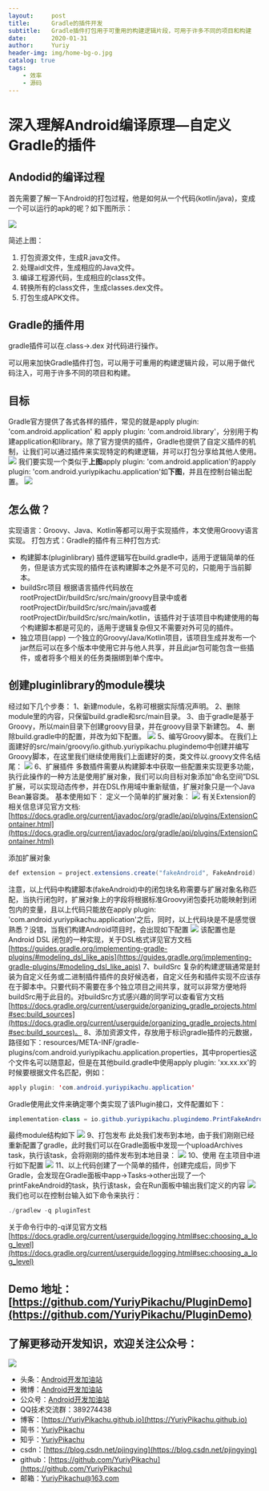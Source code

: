 ```yaml
---
layout:     post
title:      Gradle的插件开发
subtitle:   Gradle插件打包用于可重用的构建逻辑片段，可用于许多不同的项目和构建
date:       2020-01-31
author:     Yuriy
header-img: img/home-bg-o.jpg
catalog: true
tags:
    - 效率
    - 源码
---
```

# 深入理解Android编译原理—自定义Gradle的插件

## Andodid的编译过程
首先需要了解一下Android的打包过程，他是如何从一个代码(kotlin/java)，变成一个可以运行的apk的呢？如下图所示：

![](https://tva1.sinaimg.cn/large/006tNbRwgy1gbg1itn3wfj30fo0edt8w.jpg)

简述上图：
1. 打包资源文件，生成R.java文件。
2. 处理aidl文件，生成相应的Java文件。
3. 编译工程源代码，生成相应的class文件。
4. 转换所有的class文件，生成classes.dex文件。
5. 打包生成APK文件。

## Gradle的插件用
gradle插件可以在.class->.dex 对代码进行操作。

可以用来加快Gradle插件打包，可以用于可重用的构建逻辑片段，可以用于做代码注入，可用于许多不同的项目和构建。

## 目标
Gradle官方提供了各式各样的插件，常见的就是apply plugin: 'com.android.application' 和 apply plugin: 'com.android.library'，分别用于构建application和library。除了官方提供的插件，Gradle也提供了自定义插件的机制，让我们可以通过插件来实现特定的构建逻辑，并可以打包分享给其他人使用。
![](https://tva1.sinaimg.cn/large/006tNbRwgy1gbg2533ajvj30w80aaaad.jpg)
我们要实现一个类似于**上图**apply plugin: 'com.android.application'的apply plugin: 'com.android.yuriypikachu.application'如**下图**，并且在控制台输出配置。
![](https://tva1.sinaimg.cn/large/006tNbRwgy1gbg23anprbj30uq08kq37.jpg)

## 怎么做？
实现语言：Groovy、Java、Kotlin等都可以用于实现插件，本文使用Groovy语言实现。
打包方式：Gradle的插件有三种打包方式:
* 构建脚本(pluginlibrary)
插件逻辑写在build.gradle中，适用于逻辑简单的任务，但是该方式实现的插件在该构建脚本之外是不可见的，只能用于当前脚本。
* buildSrc项目
根据语言插件代码放在rootProjectDir/buildSrc/src/main/groovy目录中或者rootProjectDir/buildSrc/src/main/java或者rootProjectDir/buildSrc/src/main/kotlin，该插件对于该项目中构建使用的每个构建脚本都是可见的，适用于逻辑复杂但又不需要对外可见的插件。
* 独立项目(app)
一个独立的Groovy/Java/Kotlin项目，该项目生成并发布一个jar然后可以在多个版本中使用它并与他人共享，并且此jar包可能包含一些插件，或者将多个相关的任务类捆绑到单个库中。
 
## 创建pluginlibrary的module模块
经过如下几个步奏：
1、新建module，名称可根据实际情况声明。
2、删除module里的内容，只保留build.gradle和src/main目录。
3、由于gradle是基于Groovy，所以main目录下创建groovy目录，并在groovy目录下新建包。
4、删除build.gradle中的配置，并改为如下配置。
![](https://tva1.sinaimg.cn/large/006tNbRwgy1gbg2g5rgjsj30m40k6jrv.jpg)
5、编写Groovy脚本。
在我们上面建好的src/main/groovy/io.github.yuriypikachu.plugindemo中创建并编写Groovy脚本，在这里我们继续使用我们上面建好的类，类文件以.groovy文件名结尾：
![](https://tva1.sinaimg.cn/large/006tNbRwgy1gbg26x1qc0j31040j8dh5.jpg)
6、扩展插件
多数插件需要从构建脚本中获取一些配置来实现更多功能，执行此操作的一种方法是使用扩展对象，我们可以向目标对象添加“命名空间”DSL扩展，可以实现动态传参，并在DSL作用域中重新赋值，扩展对象只是一个Java Bean兼容类。
基本使用如下：
定义一个简单的扩展对象：
![](https://tva1.sinaimg.cn/large/006tNbRwgy1gbg399dchsj30jy0byq34.jpg)
有关Extension的相关信息详见官方文档:[https://docs.gradle.org/current/javadoc/org/gradle/api/plugins/ExtensionContainer.html](https://docs.gradle.org/current/javadoc/org/gradle/api/plugins/ExtensionContainer.html)

添加扩展对象
```java
def extension = project.extensions.create("fakeAndroid", FakeAndroid)
```
注意，以上代码中构建脚本(fakeAndroid)中的闭包块名称需要与扩展对象名称匹配，当执行闭包时，扩展对象上的字段将根据标准Groovy闭包委托功能映射到闭包内的变量，且以上代码只能放在apply plugin: 'com.android.yuriypikachu.application'之后，同时，以上代码块是不是感觉很熟悉？没错，当我们构建Android项目时，会出现如下配置
![](https://tva1.sinaimg.cn/large/006tNbRwgy1gbg2533ajvj30w80aaaad.jpg)
该配置也是Android DSL 闭包的一种实现，关于DSL格式详见官方文档
[https://guides.gradle.org/implementing-gradle-plugins/#modeling_dsl_like_apis](https://guides.gradle.org/implementing-gradle-plugins/#modeling_dsl_like_apis)
7、buildSrc
复杂的构建逻辑通常是封装为自定义任务或二进制插件插件的良好候选者，自定义任务和插件实现不应该存在于脚本中。只要代码不需要在多个独立项目之间共享，就可以非常方便地将buildSrc用于此目的。对buildSrc方式感兴趣的同学可以查看官方文档[https://docs.gradle.org/current/userguide/organizing_gradle_projects.html#sec:build_sources](https://docs.gradle.org/current/userguide/organizing_gradle_projects.html#sec:build_sources)。
8、添加资源文件，存放用于标识gradle插件的元数据，路径如下：resources/META-INF/gradle-plugins/com.android.yuriypikachu.application.properties，其中properties这个文件名可以随意起，但是在其他build.gradle中使用apply plugin: 'xx.xx.xx'的时候要根据文件名匹配，例如：
```java
apply plugin: 'com.android.yuriypikachu.application'
```
Gradle使用此文件来确定哪个类实现了该Plugin接口，文件配置如下：
```java
implementation-class = io.github.yuriypikachu.plugindemo.PrintFakeAndroid
```
最终module结构如下
![](https://tva1.sinaimg.cn/large/006tNbRwgy1gbg2nw46rvj30oa0euaab.jpg)
9、打包发布
此处我们发布到本地，由于我们刚刚已经重新配置了gradle，此时我们可以在Gradle面板中发现一个uploadArchives task，执行该task，会将刚刚的插件发布到本地目录：
![](https://tva1.sinaimg.cn/large/006tNbRwgy1gbg2ppydjzj314u0k6t9q.jpg)
10、使用
在主项目中进行如下配置
![](https://tva1.sinaimg.cn/large/006tNbRwgy1gbg2wtb46aj31aa0ncwg6.jpg)
11、以上代码创建了一个简单的插件，创建完成后，同步下Gradle，会发现在Gradle面板中app->Tasks->other出现了一个printFakeAndroid的task，执行该task，会在Run面板中输出我们定义的内容
![](https://tva1.sinaimg.cn/large/006tNbRwgy1gbg33sdj4ij31dp0u0wi4.jpg)
我们也可以在控制台输入如下命令来执行：
```java
./gradlew -q pluginTest
```
关于命令行中的-q详见官方文档[https://docs.gradle.org/current/userguide/logging.html#sec:choosing_a_log_level](https://docs.gradle.org/current/userguide/logging.html#sec:choosing_a_log_level)

## Demo 地址：[https://github.com/YuriyPikachu/PluginDemo](https://github.com/YuriyPikachu/PluginDemo)

## 了解更移动开发知识，欢迎关注公众号：
![](https://tva1.sinaimg.cn/large/006tNbRwgy1gayiubsiuaj309k09kdfn.jpg)         
* 头条：[Android开发加油站](https://www.toutiao.com/c/user/1789857904/#mid=1581788092440589)
* 微博：[Android开发加油站](http://weibo.com/2648402234/profile?rightmod=1&wvr=6&mod=personinfo&is_all=1)
* 公众号：[Android开发加油站]()
* QQ技术交流群：389274438
* 博客：[https://YuriyPikachu.github.io](https://YuriyPikachu.github.io)
* 简书：[YuriyPikachu](https://www.jianshu.com/u/1df4d713a12c)
* 知乎：[YuriyPikachu](https://www.zhihu.com/people/YuriyPikachu)
* csdn：[https://blog.csdn.net/pjingying](https://blog.csdn.net/pjingying)
* github：[https://github.com/YuriyPikachu](https://github.com/YuriyPikachu)
* 邮箱：[YuriyPikachu@163.com](YuriyPikachu@163.com)
